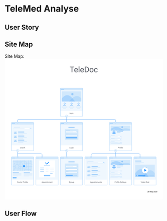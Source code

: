 # TeleMed Analyse

## User Story

## Site Map

Site Map: 
![Site Map](https://github.com/mustadev/telemed/blob/analyse/analyse/teledoc-sitemap.svg "TeleDoc Site Map")

## User Flow
